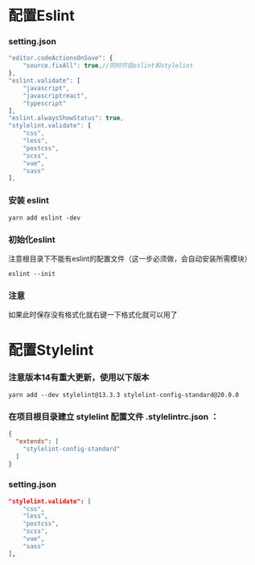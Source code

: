 # 配置Eslint

### setting.json

```javascript
"editor.codeActionsOnSave": {
    "source.fixAll": true,//同时开启eslint和stylelint
},
"eslint.validate": [
    "javascript",
    "javascriptreact",
    "typescript"
],
"eslint.alwaysShowStatus": true,
"stylelint.validate": [
    "css",
    "less",
    "postcss",
    "scss",
    "vue",
    "sass"
],
```

### 安装 eslint

`yarn add eslint -dev`

### 初始化eslint

注意根目录下不能有eslint的配置文件（这一步必须做，会自动安装所需模块）

`eslint --init`

### 注意

如果此时保存没有格式化就右键一下格式化就可以用了

# 配置Stylelint

### 注意版本14有重大更新，使用以下版本

`yarn add --dev stylelint@13.3.3 stylelint-config-standard@20.0.0`

### 在项目根目录建立 stylelint 配置文件 .stylelintrc.json ：

```json
{
  "extends": [
    "stylelint-config-standard"
  ]
}
```

### setting.json

```json
"stylelint.validate": [
    "css",
    "less",
    "postcss",
    "scss",
    "vue",
    "sass"
],
```

